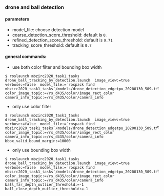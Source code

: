 ### drone and ball detection

#### parameters
- model_file: choose detection model
- coarse_detection_score_threshold: default is `0`.
- refined_detection_score_threshold: default is `0.71`
- tracking_score_threshold: default is `0.7`


#### general commands:
- use both color filter and bounding box width
```
$ roslaunch mbzirc2020_task1_tasks drone_ball_tracking_by_detection.launch  image_view:=true verbose:=false  model_file:=`rospack find mbzirc2020_task1_tasks`/models/drone_detection_edgetpu_20200130_509.tflite color_image_topic:=/rs_d435/color/image_rect_color camera_info_topic:=/rs_d435/color/camera_info
```

- only use color filter
```
$ roslaunch mbzirc2020_task1_tasks drone_ball_tracking_by_detection.launch  image_view:=true verbose:=false  model_file:=`rospack find mbzirc2020_task1_tasks`/models/drone_detection_edgetpu_20200130_509.tflite color_image_topic:=/rs_d435/color/image_rect_color camera_info_topic:=/rs_d435/color/camera_info bbox_valid_bound_margin:=10000
```

- only use bounding box width
```
$ roslaunch mbzirc2020_task1_tasks drone_ball_tracking_by_detection.launch  image_view:=true verbose:=false  model_file:=`rospack find mbzirc2020_task1_tasks`/models/drone_detection_edgetpu_20200130_509.tflite color_image_topic:=/rs_d435/color/image_rect_color camera_info_topic:=/rs_d435/color/camera_info ball_far_depth_outlier_threshold:=-1 ball_close_depth_outlier_threshold:=-1
```